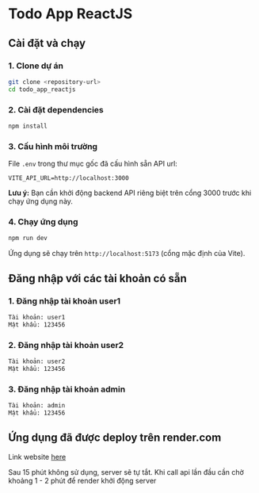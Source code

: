 # Todo App ReactJS

## Cài đặt và chạy

### 1. Clone dự án

```bash
git clone <repository-url>
cd todo_app_reactjs
```

### 2. Cài đặt dependencies

```bash
npm install
```

### 3. Cấu hình môi trường

File `.env` trong thư mục gốc đã cấu hình sẵn API url:

```
VITE_API_URL=http://localhost:3000
```

**Lưu ý:** Bạn cần khởi động backend API riêng biệt trên cổng 3000 trước khi chạy ứng dụng này.

### 4. Chạy ứng dụng

```bash
npm run dev
```

Ứng dụng sẽ chạy trên `http://localhost:5173` (cổng mặc định của Vite).

## Đăng nhập với các tài khoản có sẵn
### 1. Đăng nhập tài khoản user1

```bash
Tài khoản: user1
Mật khẩu: 123456
```
### 2. Đăng nhập tài khoản user2

```bash
Tài khoản: user2
Mật khẩu: 123456
```

### 3. Đăng nhập tài khoản admin

```bash
Tài khoản: admin
Mật khẩu: 123456
```


## Ứng dụng đã được deploy trên render.com
Link website [here](https://todo-app-reactjs.onrender.com/) 

Sau 15 phút không sử dụng, server sẽ tự tắt. Khi call api lần đầu cần chờ khoảng 1 - 2 phút để render khởi động server